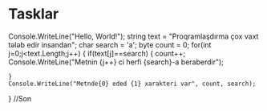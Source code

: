 # Tasklar
Console.WriteLine("Hello, World!");
string text = "Proqramlaşdırma çox vaxt tələb edir insandan";
char search = 'a';
byte count = 0;
for(int j=0;j<text.Length;j++)
{
    if(text[j]==search)
    {
        count++;
        Console.WriteLine("Metnin {j++} ci herfi {search}-a beraberdir");
        
    }
    Console.WriteLine("Metnde{0} eded {1} xarakteri var", count, search);
}
//Son
